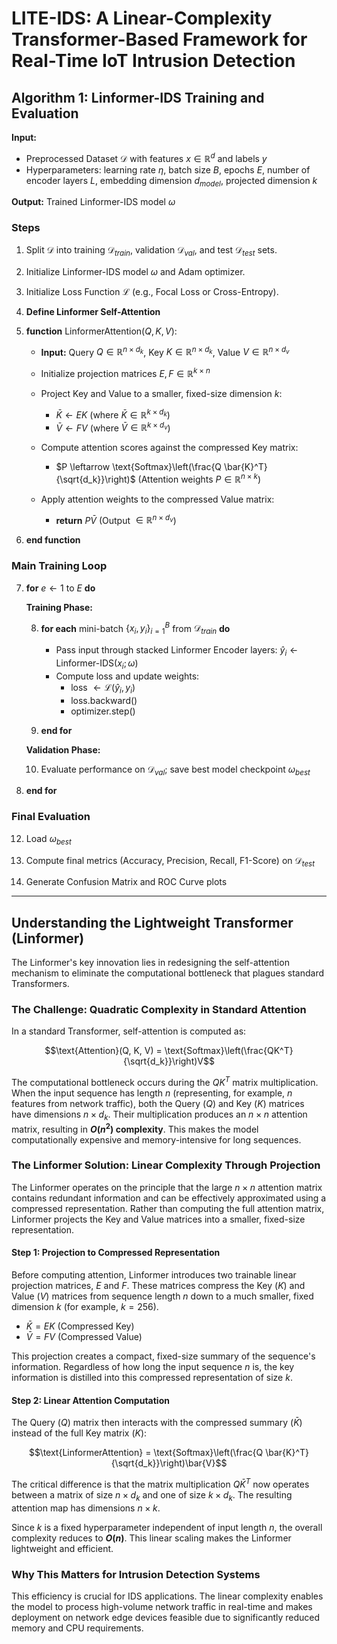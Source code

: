 # LITE-IDS: A Linear-Complexity Transformer-Based Framework for Real-Time IoT Intrusion Detection

## Algorithm 1: Linformer-IDS Training and Evaluation

**Input:** 
- Preprocessed Dataset $\mathcal{D}$ with features $x \in \mathbb{R}^{d}$ and labels $y$
- Hyperparameters: learning rate $\eta$, batch size $B$, epochs $E$, number of encoder layers $L$, embedding dimension $d_{model}$, projected dimension $k$

**Output:** Trained Linformer-IDS model $\omega$

### Steps

1. Split $\mathcal{D}$ into training $\mathcal{D}_{train}$, validation $\mathcal{D}_{val}$, and test $\mathcal{D}_{test}$ sets.

2. Initialize Linformer-IDS model $\omega$ and Adam optimizer.

3. Initialize Loss Function $\mathcal{L}$ (e.g., Focal Loss or Cross-Entropy).

4. **Define Linformer Self-Attention**

5. **function** LinformerAttention($Q, K, V$):
   
   - **Input:** Query $Q \in \mathbb{R}^{n \times d_k}$, Key $K \in \mathbb{R}^{n \times d_k}$, Value $V \in \mathbb{R}^{n \times d_v}$
   
   - Initialize projection matrices $E, F \in \mathbb{R}^{k \times n}$
   
   - Project Key and Value to a smaller, fixed-size dimension $k$:
     - $\bar{K} \leftarrow E K$ (where $\bar{K} \in \mathbb{R}^{k \times d_k}$)
     - $\bar{V} \leftarrow F V$ (where $\bar{V} \in \mathbb{R}^{k \times d_v}$)
   
   - Compute attention scores against the compressed Key matrix:
     - $P \leftarrow \text{Softmax}\left(\frac{Q \bar{K}^T}{\sqrt{d_k}}\right)$ (Attention weights $P \in \mathbb{R}^{n \times k}$)
   
   - Apply attention weights to the compressed Value matrix:
     - **return** $P \bar{V}$ (Output $\in \mathbb{R}^{n \times d_v}$)

6. **end function**

### Main Training Loop

7. **for** $e \leftarrow 1$ to $E$ **do**
   
   **Training Phase:**
   
   8. **for each** mini-batch $\{x_i, y_i\}_{i=1}^B$ from $\mathcal{D}_{train}$ **do**
      - Pass input through stacked Linformer Encoder layers: $\hat{y}_i \leftarrow \text{Linformer-IDS}(x_i; \omega)$
      - Compute loss and update weights:
        - loss $\leftarrow \mathcal{L}(\hat{y}_i, y_i)$
        - loss.backward()
        - optimizer.step()
   
   9. **end for**
   
   **Validation Phase:**
   
   10. Evaluate performance on $\mathcal{D}_{val}$; save best model checkpoint $\omega_{best}$

11. **end for**

### Final Evaluation

12. Load $\omega_{best}$

13. Compute final metrics (Accuracy, Precision, Recall, F1-Score) on $\mathcal{D}_{test}$

14. Generate Confusion Matrix and ROC Curve plots

---

## Understanding the Lightweight Transformer (Linformer)

The Linformer's key innovation lies in redesigning the self-attention mechanism to eliminate the computational bottleneck that plagues standard Transformers.

### The Challenge: Quadratic Complexity in Standard Attention

In a standard Transformer, self-attention is computed as:

$$\text{Attention}(Q, K, V) = \text{Softmax}\left(\frac{QK^T}{\sqrt{d_k}}\right)V$$

The computational bottleneck occurs during the $QK^T$ matrix multiplication. When the input sequence has length $n$ (representing, for example, $n$ features from network traffic), both the Query ($Q$) and Key ($K$) matrices have dimensions $n \times d_k$. Their multiplication produces an $n \times n$ attention matrix, resulting in **$O(n^2)$ complexity**. This makes the model computationally expensive and memory-intensive for long sequences.

### The Linformer Solution: Linear Complexity Through Projection

The Linformer operates on the principle that the large $n \times n$ attention matrix contains redundant information and can be effectively approximated using a compressed representation. Rather than computing the full attention matrix, Linformer projects the Key and Value matrices into a smaller, fixed-size representation.

#### Step 1: Projection to Compressed Representation

Before computing attention, Linformer introduces two trainable linear projection matrices, $E$ and $F$. These matrices compress the Key ($K$) and Value ($V$) matrices from sequence length $n$ down to a much smaller, fixed dimension $k$ (for example, $k=256$).

- $\bar{K} = E K$ (Compressed Key)
- $\bar{V} = F V$ (Compressed Value)

This projection creates a compact, fixed-size summary of the sequence's information. Regardless of how long the input sequence $n$ is, the key information is distilled into this compressed representation of size $k$.

#### Step 2: Linear Attention Computation

The Query ($Q$) matrix then interacts with the compressed summary ($\bar{K}$) instead of the full Key matrix ($K$):

$$\text{LinformerAttention} = \text{Softmax}\left(\frac{Q \bar{K}^T}{\sqrt{d_k}}\right)\bar{V}$$

The critical difference is that the matrix multiplication $Q \bar{K}^T$ now operates between a matrix of size $n \times d_k$ and one of size $k \times d_k$. The resulting attention map has dimensions $n \times k$.

Since $k$ is a fixed hyperparameter independent of input length $n$, the overall complexity reduces to **$O(n)$**. This linear scaling makes the Linformer lightweight and efficient.

### Why This Matters for Intrusion Detection Systems

This efficiency is crucial for IDS applications. The linear complexity enables the model to process high-volume network traffic in real-time and makes deployment on network edge devices feasible due to significantly reduced memory and CPU requirements.
